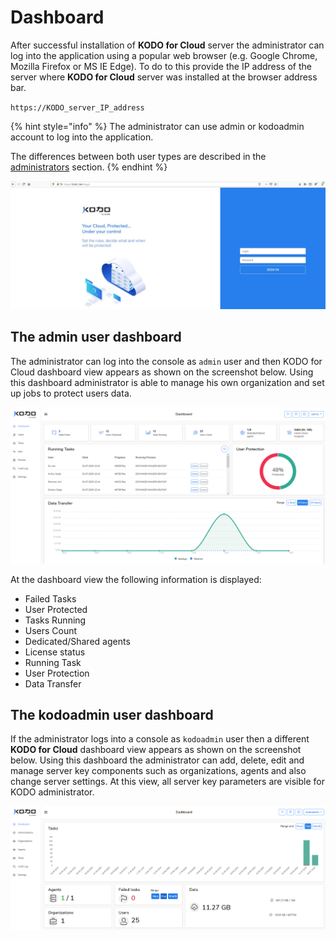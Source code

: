 # Dashboard

After successful installation of **KODO for Cloud** server the administrator can log into the application using a popular web browser \(e.g. Google Chrome, Mozilla Firefox or MS IE Edge\). To do to this provide the IP address of the server where **KODO for Cloud** server was installed at the browser address bar. 

`https://KODO_server_IP_address`

{% hint style="info" %}
The administrator can use admin or kodoadmin account to log into the application. 

The differences between both user types are described in the [administrators](../deployment/users.md) section. 
{% endhint %}

![](../.gitbook/assets/kodo-administrator-dashboard%20%281%29.jpg)

## The admin user dashboard

The administrator can log into the console as `admin` user and then KODO for Cloud dashboard view appears as shown on the screenshot below. Using this dashboard administrator is able to manage his own organization and set up jobs to protect users data.

![](../.gitbook/assets/kodo-administrator-dashboard02%20%281%29.jpg)

At the dashboard view the following information is displayed:

* Failed Tasks
* User Protected
* Tasks Running
* Users Count
* Dedicated/Shared agents
* License status 
* Running Task
* User Protection
* Data Transfer

## The kodoadmin user dashboard

If the administrator logs into a console as `kodoadmin` user then a different **KODO for Cloud** dashboard view appears as shown on the screenshot below.  Using this dashboard the administrator can add, delete, edit and manage server key components such as organizations, agents and also change server settings. At this view, all server key parameters are visible for KODO administrator. 

![](../.gitbook/assets/kodo-cloud-administrator-dashboard03.jpg)

